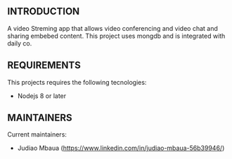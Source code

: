 INTRODUCTION
------------
A video Streming app that allows video conferencing and video chat and sharing embebed content.
This project uses mongdb and is integrated with daily co.

REQUIREMENTS
------------
This projects requires the following tecnologies:

 * Nodejs 8 or later



MAINTAINERS
-----------
Current maintainers:
 * Judiao Mbaua (https://www.linkedin.com/in/judiao-mbaua-56b39946/)
